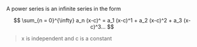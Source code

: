 A power series is an infinite series in the form

$$
\sum_{n = 0}^{\infty} a_n (x-c)^ = a_1 (x-c)^1 +  a_2 (x-c)^2 + a_3 (x-c)^3...
$$

> x is independent and c is a constant
